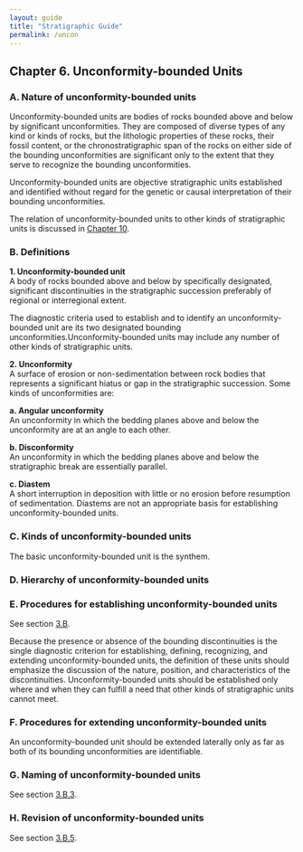 ```yaml
---
layout: guide
title: "Stratigraphic Guide"
permalink: /uncon
---
```

## Chapter 6. Unconformity-bounded Units


### A. Nature of unconformity-bounded units
Unconformity-bounded units are bodies of rocks bounded above and below by significant unconformities. They are composed of diverse types of any kind or kinds of rocks, but the lithologic properties of these rocks, their fossil content, or the chronostratigraphic span of the rocks on either side of the bounding unconformities are significant only to the extent that they serve to recognize the bounding unconformities.

Unconformity-bounded units are objective stratigraphic units established and identified without regard for the genetic or causal interpretation of their bounding unconformities.

The relation of unconformity-bounded units to other kinds of stratigraphic units is discussed in <a href="rel.htm">Chapter 10</a>.


### B. Definitions
**1. Unconformity-bounded unit**  
A body of rocks bounded above and below by specifically designated, significant discontinuities in the stratigraphic succession preferably of regional or interregional extent.

The diagnostic criteria used to establish and to identify an unconformity-bounded unit are its two designated bounding unconformities.Unconformity-bounded units may include any number of other kinds of stratigraphic units.

**2. Unconformity**  
A surface of erosion or non-sedimentation between rock bodies that represents a significant hiatus or gap in the stratigraphic succession. Some kinds of unconformities are:

**a. Angular unconformity**  
An unconformity in which the bedding planes above and below the unconformity are at an angle to each other.

**b. Disconformity**  
An unconformity in which the bedding planes above and below the stratigraphic break are essentially parallel.

**c. Diastem**  
A short interruption in deposition with little or no erosion before resumption of sedimentation. Diastems are not an appropriate basis for establishing unconformity-bounded units.


### C. Kinds of unconformity-bounded units
The basic unconformity-bounded unit is the synthem.


### D. Hierarchy of unconformity-bounded units 


### E. Procedures for establishing unconformity-bounded units
See section <a href="defs.htm#b">3.B</a>.

Because the presence or absence of the bounding discontinuities is the single diagnostic criterion for establishing, defining, recognizing, and extending unconformity-bounded units, the definition of these units should emphasize the discussion of the nature, position, and characteristics of the discontinuities.
Unconformity-bounded units should be established only where and when they can fulfill a need that other kinds of stratigraphic units cannot meet.


### F. Procedures for extending unconformity-bounded units
An unconformity-bounded unit should be extended laterally only as far as both of its bounding unconformities are identifiable.


### G. Naming of unconformity-bounded units
See section <a href="defs.htm#b3">3.B.3</a>.


### H. Revision of unconformity-bounded units
See section <a href="defs.htm#b5">3.B.5</a>.

